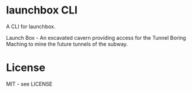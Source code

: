 # launchbox CLI

A CLI for launchbox.

Launch Box - An excavated cavern providing access for the Tunnel Boring Maching to mine the future
tunnels of the subway.

# License

MIT - see LICENSE
